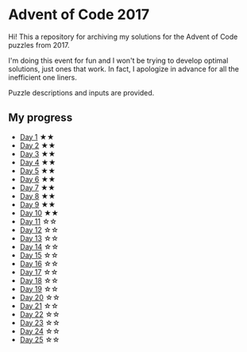 # Advent of Code 2017

Hi! This a repository for archiving my solutions for the Advent of Code puzzles from 2017.

I'm doing this event for fun and I won't be trying to develop optimal solutions, just ones that work. In fact, I apologize in advance for all the inefficient one liners.

Puzzle descriptions and inputs are provided.

## My progress

- [Day 1](day01) ★★
- [Day 2](day02) ★★
- [Day 3](day03) ★★
- [Day 4](day04) ★★
- [Day 5](day05) ★★
- [Day 6](day06) ★★
- [Day 7](day07) ★★
- [Day 8](day08) ★★
- [Day 9](day09) ★★
- [Day 10](day10) ★★
- [Day 11](day11) ☆☆
- [Day 12](day12) ☆☆
- [Day 13](day13) ☆☆
- [Day 14](day14) ☆☆
- [Day 15](day15) ☆☆
- [Day 16](day16) ☆☆
- [Day 17](day17) ☆☆
- [Day 18](day18) ☆☆
- [Day 19](day19) ☆☆
- [Day 20](day20) ☆☆
- [Day 21](day21) ☆☆
- [Day 22](day22) ☆☆
- [Day 23](day23) ☆☆
- [Day 24](day24) ☆☆
- [Day 25](day25) ☆☆
